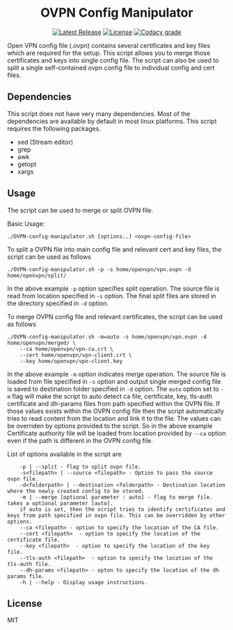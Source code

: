 <h1 align="center">OVPN Config Manipulator</h1>
<p align="center">
<a href="https://github.com/labbots/OVPN-Config-Manipulator/releases"><img src="https://img.shields.io/github/release/labbots/OVPN-Config-Manipulator.svg?style=for-the-badge" alt="Latest Release"></a>
<a href="https://github.com/labbots/OVPN-Config-Manipulator/blob/master/LICENSE"><img src="https://img.shields.io/github/license/labbots/OVPN-Config-Manipulator.svg?style=for-the-badge" alt="License"></a>
<a href="https://www.codacy.com/manual/labbots/OVPN-Config-Manipulator?utm_source=github.com&amp;utm_medium=referral&amp;utm_content=labbots/OVPN-Config-Manipulator&amp;utm_campaign=Badge_Grade"><img alt="Codacy grade" src="https://img.shields.io/codacy/grade/d1cafdb781464fab858155b31116f2e7?style=for-the-badge"></a>
</p>

Open VPN config file (.ovpn) contains several certificates and key files which are required for the setup. This script allows you to merge those certificates and keys into single config file. The script can also be used to split a single self-contained ovpn config file to individual config and cert files.

## Dependencies

This script does not have very many dependencies. Most of the dependencies are available by default in most linux platforms. This script requires the following packages.

- sed (Stream editor)
- grep
- awk
- getopt
- xargs

## Usage
The script can be used to merge or split OVPN file.

Basic Usage:

```shell
./OVPN-config-manipulator.sh [options..] <ovpn-config-file> 
```

To split a OVPN file into main config file and relevant cert and key files, the script can be used as follows

```shell
./OVPN-config-manipulator.sh -p -s home/openvpn/vpn.ovpn -d home/openvpn/split/
```

In the above example `-p` option specifies split operation. The source file is read from location specified in `-s` option. The final split files are stored in the directory specified in `-d` option.

To merge OVPN config file and relevant certificates, the script can be used as follows

```shell
./OVPN-config-manipulator.sh -m=auto -s home/openvpn/vpn.ovpn -d home/openvpn/merged/ \
    --ca home/openvpn/vpn-ca.crt \
    --cert home/openvpn/vpn-client.crt \
    --key home/openvpn/vpn-client.key
```

In the above example `-m` option indicates merge operation. The source file is loaded from file specified in `-s` option and output single merged config file is saved to destination folder specified in `-d` option. The `auto` option set to `-m` flag will make the script to auto detect ca file, certificate, key, tls-auth certificate and dh-params files from path specified within the OVPN file. If those values exists within the OVPN config file then the script automatically tries to read content from the location and link it to the file. The values can be overriden by options provided to the script. So in the above example Certificate authority file will be loaded from location provided by `--ca` option even if the path is different in the OVPN config file. 

List of options available in the script are

```shell
    -p | --split - flag to split ovpn file.
    -s<filepath> | --source <filepath> - Option to pass the source ovpn file.
    -d<folderpath> | --destination <folderpath> - Destination location where the newly created config to be stored. 
    -m | --merge [optional parameter : auto] - flag to merge file. takes a optional parameter [auto].
    if auto is set, then the script tries to identify certificates and keys from path specified in ovpn file. This can be overridden by other options.
    --ca <filepath> - option to specify the location of the CA file. 
    --cert <filepath>  - option to specify the location of the certificate file.
    --key <filepath>  - option to specify the location of the key file. 
    --tls-auth <filepath>  - option to specify the location of the tls-auth file.
    --dh-params <filepath> - opton to specify the location of the dh params file.
    -h | --help - Display usage instructions.
```

## License

MIT